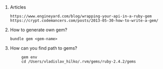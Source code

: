 1. Articles
      
       https://www.engineyard.com/blog/wrapping-your-api-in-a-ruby-gem
       https://crypt.codemancers.com/posts/2013-05-30-how-to-write-a-gem/
1. How to generate own gem?
      
       bundle gem <gem-name>
2. How can you find path to gems?
      
            gem env
            cd /Users/vladislav_hilko/.rvm/gems/ruby-2.4.2/gems
